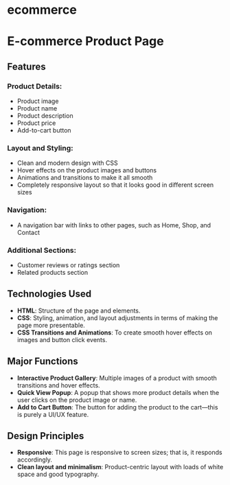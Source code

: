 # ecommerce
# E-commerce Product Page

## Features

### Product Details:
- Product image
- Product name
- Product description
- Product price
- Add-to-cart button

### Layout and Styling:
- Clean and modern design with CSS
- Hover effects on the product images and buttons
- Animations and transitions to make it all smooth
- Completely responsive layout so that it looks good in different screen sizes

### Navigation:
- A navigation bar with links to other pages, such as Home, Shop, and Contact

### Additional Sections:
- Customer reviews or ratings section
- Related products section

## Technologies Used
- **HTML**: Structure of the page and elements.
- **CSS**: Styling, animation, and layout adjustments in terms of making the page more presentable.
- **CSS Transitions and Animations**: To create smooth hover effects on images and button click events.

## Major Functions
- **Interactive Product Gallery**: Multiple images of a product with smooth transitions and hover effects.
- **Quick View Popup**: A popup that shows more product details when the user clicks on the product image or name.
- **Add to Cart Button**: The button for adding the product to the cart—this is purely a UI/UX feature.

## Design Principles
- **Responsive**: This page is responsive to screen sizes; that is, it responds accordingly.
- **Clean layout and minimalism**: Product-centric layout with loads of white space and good typography.

